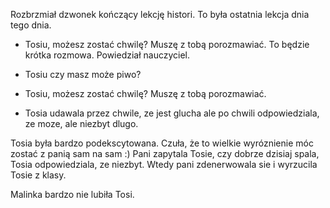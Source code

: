 Rozbrzmiał dzwonek kończący lekcję histori. To była ostatnia lekcja dnia tego dnia.

- Tosiu, możesz zostać chwilę? Muszę z tobą porozmawiać. To będzie krótka rozmowa.
Powiedział nauczyciel.
- Tosiu czy masz może piwo?

- Tosiu, możesz zostać chwilę? Muszę z tobą porozmawiać.
- Tosia udawala przez chwile, ze jest glucha ale po chwili odpowiedziala, ze moze, ale niezbyt dlugo.

Tosia była bardzo podekscytowana. Czuła, że to wielkie wyróznienie móc zostać z panią sam na sam :) 
Pani zapytala Tosie, czy dobrze dzisiaj spala, Tosia odpowiedziala, ze niezbyt.
Wtedy pani zdenerwowala sie i wyrzucila Tosie z klasy.

Malinka bardzo nie lubiła Tosi.

